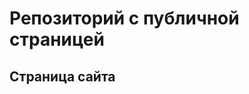 # Репозиторий с публичной страницей
## Страница сайта
<!--Здесь будет ссылка на публичную страницу-->

